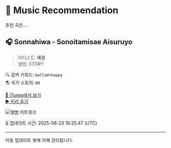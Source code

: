 
# 🎵 Music Recommendation

추천 곡은...

## 🎧 Sonnahiwa - Sonoitamisae Aisuruyo  
> 아티스트: **예성**  
> 앨범: _STORY_  

🔍 검색 키워드: `ballad+happy`  
🌎 국가 스토어: `KR`

[🔗 iTunes에서 보기](https://music.apple.com/kr/album/sonnahiwa-sonoitamisae-aisuruyo/1452126115?i=1452126303&uo=4)  
[▶️ 미리 듣기](https://audio-ssl.itunes.apple.com/itunes-assets/AudioPreview115/v4/c1/42/bc/c142bcff-a52b-16cc-da44-0379e0b4f6f6/mzaf_8881087531473336135.plus.aac.p.m4a)

![앨범 아트워크](https://is1-ssl.mzstatic.com/image/thumb/Music124/v4/01/63/9b/01639b29-429a-bfd7-d777-2bc39bbaebea/YESUNG_STORY_COVER_AVCK-79551.jpg/100x100bb.jpg)

⏳ 업데이트 시간: 2025-08-23 16:25:47 (UTC)

---
자동 업데이트 봇에 의해 관리됩니다.
